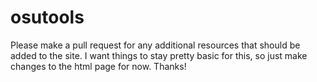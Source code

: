 # osutools

Please make a pull request for any additional resources that should be added to the site. I want things to stay pretty basic for this, so just make changes to the html page for now. Thanks!
